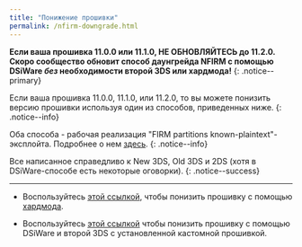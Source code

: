 ```yaml
---
title: "Понижение прошивки"
permalink: /nfirm-downgrade.html
---
```


**Если ваша прошивка 11.0.0 или 11.1.0, НЕ ОБНОВЛЯЙТЕСЬ до 11.2.0. Скоро сообщество обновит способ даунгрейда NFIRM с помощью DSiWare _без_ необходимости второй 3DS или хардмода!**
{: .notice--primary}

Если ваша прошивка 11.0.0, 11.1.0, или 11.2.0, то вы можете понизить версию прошивки используя один из способов, приведенных ниже. 
{: .notice--info}

Оба способа - рабочая реализация "FIRM partitions known-plaintext"-эксплойта. Подробнее о нем [здесь](https://www.3dbrew.org/wiki/3DS_System_Flaws).
{: .notice--info}

Все написанное справедливо к New 3DS, Old 3DS и 2DS (хотя в DSiWare-способе есть некоторые оговорки).
{: .notice--success}

---

+ Воспользуйтесь [этой ссылкой](Hardmod-Downgrade/), чтобы понизить прошивку с помощью [хардмода](https://gbatemp.net/threads/414498/).    

+ Воспользуйтесь [этой ссылкой](DSiWare-Downgrade/) чтобы понизить прошивку с помощью DSiWare и второй 3DS с установленной кастомной прошивкой.
